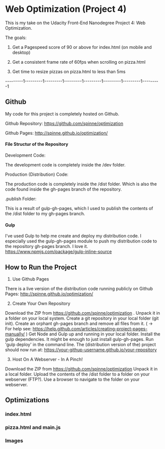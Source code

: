 # Web Optimization (Project 4)

This is my take on the Udacity Front-End Nanodegree Project 4: Web Optimization.

The goals:

1. Get a Pagespeed score of 90 or above for index.html (on mobile and desktop)

2. Get a consistent frame rate of 60fps when scrolling on pizza.html

3. Get time to resize pizzas on pizza.html to less than 5ms

---------1---------1---------1---------1---------1---------1---------1---------1

## Github

My code for this project is completely hosted on Github.

Github Repository: https://github.com/spinne/optimization

Github Pages: http://spinne.github.io/optimization/

#### File Structur of the Repository

Development Code:

The development code is completely inside the /dev folder. 


Production (Distribution) Code:

The production code is completely inside the /dist folder. Which is also the 
code found inside the gh-pages branch of the repository.


.publish Folder:

This is a result of gulp-gh-pages, which I used to publish the contents of the
/dist folder to my gh-pages branch.

#### Gulp
I've used Gulp to help me create and deploy my distribution code. I especially
used the gulp-gh-pages module to push my distribution code to the repository
gh-pages branch. I love it.
https://www.npmjs.com/package/gulp-inline-source

## How to Run the Project

  1. Use Github Pages
  
  There is a live version of the distribution code running publicly on
  Github Pages: http://spinne.github.io/optimization/

  
  2. Create Your Own Repository
  
  Download the ZIP from https://github.com/spinne/optimization .
  Unpack it in a folder on your local system.
  Create a git repository in your local folder (git init).
  Create an orphant gh-pages branch and remove all files from it.
  ( -> For help see: https://help.github.com/articles/creating-project-pages-manually/ )
  Get Node and Gulp up and running in your local folder.
  Install the gulp dependencies. It might be enough to just install gulp-gh-pages.
  Run 'gulp deploy' in the command line.
  The (distribution version of the) project should now run at:
  https://your-githup-username.github.io/your-repository
  
  
  3. Host On A Webserver - In A Pinch!
  
  Download the ZIP from https://github.com/spinne/optimization
  Unpack it in a local folder.
  Upload the contents of the /dist folder to a folder on your webserver (FTP?).
  Use a browser to navigate to the folder on your webserver.
  

## Optimizations

### index.html

### pizza.html and main.js

### Images
  